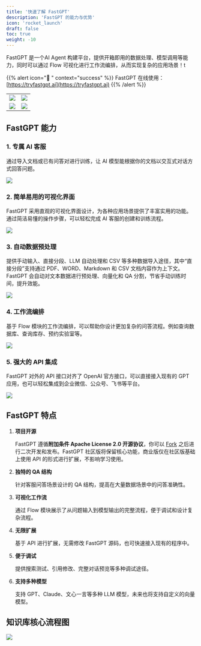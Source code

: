 ```yaml
---
title: '快速了解 FastGPT'
description: 'FastGPT 的能力与优势'
icon: 'rocket_launch'
draft: false
toc: true
weight: -10
---
```


FastGPT 是一个AI Agent 构建平台，提供开箱即用的数据处理、模型调用等能力，同时可以通过 Flow 可视化进行工作流编排，从而实现复杂的应用场景！t

{{% alert icon="🤖 " context="success" %}}
FastGPT 在线使用：[https://tryfastgpt.ai](https://tryfastgpt.ai)
{{% /alert %}}

|                       |                       |
| --------------------- | --------------------- |
| ![](/imgs/intro1.webp) | ![](/imgs/intro2.png) |
| ![](/imgs/intro3.png) | ![](/imgs/intro4.png) |

## FastGPT 能力

### 1. 专属 AI 客服

通过导入文档或已有问答对进行训练，让 AI 模型能根据你的文档以交互式对话方式回答问题。

![](/imgs/ability1.png)

### 2. 简单易用的可视化界面

FastGPT 采用直观的可视化界面设计，为各种应用场景提供了丰富实用的功能。通过简洁易懂的操作步骤，可以轻松完成 AI 客服的创建和训练流程。

![](/imgs/ability5.png)

### 3. 自动数据预处理

提供手动输入、直接分段、LLM 自动处理和 CSV 等多种数据导入途径，其中“直接分段”支持通过 PDF、WORD、Markdown 和 CSV 文档内容作为上下文。FastGPT 会自动对文本数据进行预处理、向量化和 QA 分割，节省手动训练时间，提升效能。

![](/imgs/ability2.png)

### 4. 工作流编排

基于 Flow 模块的工作流编排，可以帮助你设计更加复杂的问答流程。例如查询数据库、查询库存、预约实验室等。

![](/imgs/ability3.png)

### 5. 强大的 API 集成

FastGPT 对外的 API 接口对齐了 OpenAI 官方接口，可以直接接入现有的 GPT 应用，也可以轻松集成到企业微信、公众号、飞书等平台。

![](/imgs/ability4.png)

## FastGPT 特点

1. **项目开源**

   FastGPT 遵循**附加条件 Apache License 2.0 开源协议**，你可以 [Fork](https://github.com/labring/FastGPT/fork) 之后进行二次开发和发布。FastGPT 社区版将保留核心功能，商业版仅在社区版基础上使用 API 的形式进行扩展，不影响学习使用。

2. **独特的 QA 结构**

   针对客服问答场景设计的 QA 结构，提高在大量数据场景中的问答准确性。

3. **可视化工作流**

   通过 Flow 模块展示了从问题输入到模型输出的完整流程，便于调试和设计复杂流程。

4. **无限扩展**

   基于 API 进行扩展，无需修改 FastGPT 源码，也可快速接入现有的程序中。

5. **便于调试**

   提供搜索测试、引用修改、完整对话预览等多种调试途径。

6. **支持多种模型**

   支持 GPT、Claude、文心一言等多种 LLM 模型，未来也将支持自定义的向量模型。

## 知识库核心流程图

![](/imgs/functional-arch.webp)

